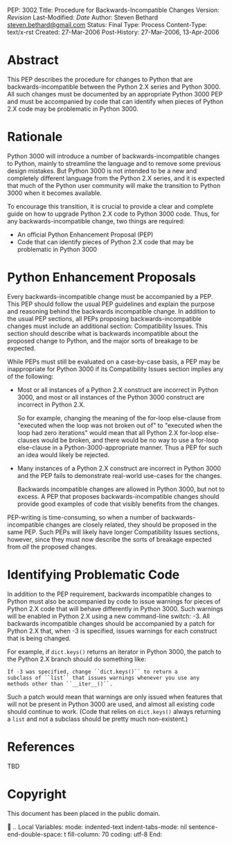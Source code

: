 PEP: 3002 Title: Procedure for Backwards-Incompatible Changes Version:
$Revision$ Last-Modified: $Date$ Author: Steven Bethard
<steven.bethard@gmail.com> Status: Final Type: Process Content-Type:
text/x-rst Created: 27-Mar-2006 Post-History: 27-Mar-2006, 13-Apr-2006

Abstract
========

This PEP describes the procedure for changes to Python that are
backwards-incompatible between the Python 2.X series and Python 3000.
All such changes must be documented by an appropriate Python 3000 PEP
and must be accompanied by code that can identify when pieces of Python
2.X code may be problematic in Python 3000.

Rationale
=========

Python 3000 will introduce a number of backwards-incompatible changes to
Python, mainly to streamline the language and to remove some previous
design mistakes. But Python 3000 is not intended to be a new and
completely different language from the Python 2.X series, and it is
expected that much of the Python user community will make the transition
to Python 3000 when it becomes available.

To encourage this transition, it is crucial to provide a clear and
complete guide on how to upgrade Python 2.X code to Python 3000 code.
Thus, for any backwards-incompatible change, two things are required:

-   An official Python Enhancement Proposal (PEP)
-   Code that can identify pieces of Python 2.X code that may be
    problematic in Python 3000

Python Enhancement Proposals
============================

Every backwards-incompatible change must be accompanied by a PEP. This
PEP should follow the usual PEP guidelines and explain the purpose and
reasoning behind the backwards incompatible change. In addition to the
usual PEP sections, all PEPs proposing backwards-incompatible changes
must include an additional section: Compatibility Issues. This section
should describe what is backwards incompatible about the proposed change
to Python, and the major sorts of breakage to be expected.

While PEPs must still be evaluated on a case-by-case basis, a PEP may be
inappropriate for Python 3000 if its Compatibility Issues section
implies any of the following:

-   Most or all instances of a Python 2.X construct are incorrect in
    Python 3000, and most or all instances of the Python 3000 construct
    are incorrect in Python 2.X.

    So for example, changing the meaning of the for-loop else-clause
    from "executed when the loop was not broken out of" to "executed
    when the loop had zero iterations" would mean that all Python 2.X
    for-loop else-clauses would be broken, and there would be no way to
    use a for-loop else-clause in a Python-3000-appropriate manner. Thus
    a PEP for such an idea would likely be rejected.

-   Many instances of a Python 2.X construct are incorrect in Python
    3000 and the PEP fails to demonstrate real-world use-cases for the
    changes.

    Backwards incompatible changes are allowed in Python 3000, but not
    to excess. A PEP that proposes backwards-incompatible changes should
    provide good examples of code that visibly benefits from the
    changes.

PEP-writing is time-consuming, so when a number of
backwards-incompatible changes are closely related, they should be
proposed in the same PEP. Such PEPs will likely have longer
Compatibility Issues sections, however, since they must now describe the
sorts of breakage expected from *all* the proposed changes.

Identifying Problematic Code
============================

In addition to the PEP requirement, backwards incompatible changes to
Python must also be accompanied by code to issue warnings for pieces of
Python 2.X code that will behave differently in Python 3000. Such
warnings will be enabled in Python 2.X using a new command-line switch:
-3. All backwards incompatible changes should be accompanied by a patch
for Python 2.X that, when -3 is specified, issues warnings for each
construct that is being changed.

For example, if `dict.keys()` returns an iterator in Python 3000, the
patch to the Python 2.X branch should do something like:

    If -3 was specified, change ``dict.keys()`` to return a
    subclass of ``list`` that issues warnings whenever you use any
    methods other than ``__iter__()``.

Such a patch would mean that warnings are only issued when features that
will not be present in Python 3000 are used, and almost all existing
code should continue to work. (Code that relies on `dict.keys()` always
returning a `list` and not a subclass should be pretty much
non-existent.)

References
==========

TBD

Copyright
=========

This document has been placed in the public domain.

 .. Local Variables: mode: indented-text indent-tabs-mode: nil
sentence-end-double-space: t fill-column: 70 coding: utf-8 End:
